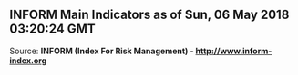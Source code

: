 ## INFORM Main Indicators as of Sun, 06 May 2018 03:20:24 GMT

Source: **INFORM (Index For Risk Management) - http://www.inform-index.org**